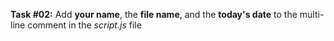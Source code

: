 **Task #02:** Add **your name**, the **file name**, and the **today's date** to the multi-line comment in the *script.js* file
